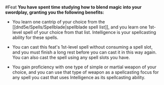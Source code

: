 #Feat
**You have spent time studying how to blend magic into your swordplay, granting you the following benefits:**

* You learn one cantrip of your choice from the [[dnd5e/Spells/Spellblade\|spellblade spell list]], and you learn one 1st-level spell of your choice from that list. Intelligence is your spellcasting ability for these spells.

* You can cast this feat's 1st-level spell without consuming a spell slot, and you must finish a long rest before you can cast it in this way again. You can also cast the spell using any spell slots you have.

* You gain proficiency with one type of simple or martial weapon of your choice, and you can use that type of weapon as a spellcasting focus for any spell you cast that uses Intelligence as its spellcasting ability.